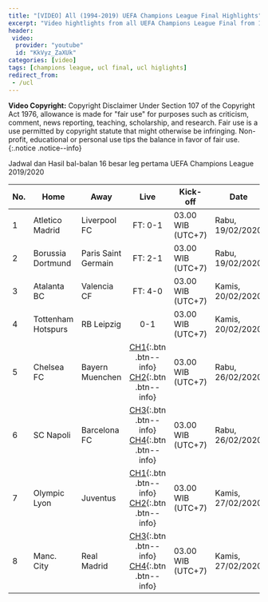 ```yaml
---
title: "[VIDEO] All (1994-2019) UEFA Champions League Final Highlights"
excerpt: "Video hightlights from all UEFA Champions League Final from 1994 until 2019"
header:
 video:
  provider: "youtube"
  id: "KkVyz_ZaXUk"
categories: [video]
tags: [champions league, ucl final, ucl higlights]
redirect_from:
 - /ucl
---
```

**Video Copyright:** Copyright Disclaimer Under Section 107 of the Copyright Act 1976, allowance is made for "fair use" for purposes such as criticism, comment, news reporting, teaching, scholarship, and research. Fair use is a use permitted by copyright statute that might otherwise be infringing. Non-profit, educational or personal use tips the balance in favor of fair use.
{:.notice .notice--info}

Jadwal dan Hasil bal-balan 16 besar leg pertama UEFA Champions League 2019/2020

|No.|Home|Away|Live|Kick-off|Date|
|---|---|---|:---:|---|---|
|1|Atletico Madrid|Liverpool FC|FT: 0-1|03.00 WIB (UTC+7)|Rabu, 19/02/2020|
|2|Borussia Dortmund|Paris Saint Germain|FT: 2-1|03.00 WIB (UTC+7)|Rabu, 19/02/2020|
|3|Atalanta BC|Valencia CF|FT: 4-0|03.00 WIB (UTC+7)|Kamis, 20/02/2020|
|4|Tottenham Hotspurs|RB Leipzig|0-1|03.00 WIB (UTC+7)|Kamis, 20/02/2020|
|5|Chelsea FC|Bayern Muenchen|[CH1](/uclrabu1){:.btn .btn--info} [CH2](/uclrabu2){:.btn .btn--info}|03.00 WIB (UTC+7)|Rabu, 26/02/2020|
|6|SC Napoli|Barcelona FC|[CH3](/uclrabu3){:.btn .btn--info} [CH4](/uclrabu4){:.btn .btn--info}|03.00 WIB (UTC+7)|Rabu, 26/02/2020|
|7|Olympic Lyon|Juventus|[CH1](#){:.btn .btn--info} [CH2](#){:.btn .btn--info}|03.00 WIB (UTC+7)|Kamis, 27/02/2020|
|8|Manc. City|Real Madrid|[CH3](#){:.btn .btn--info} [CH4](#){:.btn .btn--info}|03.00 WIB (UTC+7)|Kamis, 27/02/2020|

